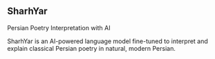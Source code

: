 ## SharhYar 
Persian Poetry Interpretation with AI

SharhYar is an AI-powered language model fine-tuned to interpret and explain classical Persian poetry in natural, modern Persian.

